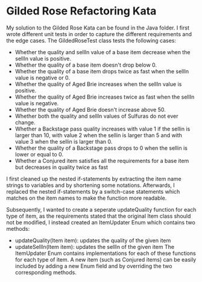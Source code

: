 # Gilded Rose Refactoring Kata

My solution to the Gilded Rose Kata can be found in the Java folder.
I first wrote different unit tests in order to capture the different requirements and the edge cases. 
The GildedRoseTest class tests the following cases:
*   Whether the quality and sellIn value of a base item decrease when the sellIn value is positive.
*   Whether the quality of a base item doesn't drop below 0.
*   Whether the quality of a base item drops twice as fast when the sellIn value is negative or 0.
*   Whether the quality of Aged Brie increases when the sellIn value is positive. 
*   Whether the quality of Aged Brie increases twice as fast when the sellIn value is negative.
*   Whether the quality of Aged Brie doesn't increase above 50.
*   Whether both the quality and sellIn values of Sulfuras do not ever change.
*   Whether a Backstage pass quality increases with value 1 if the sellin is larger than 10, with value 2 when the sellin is larger than 5 and with value 3 when the sellin is larger than 0.
*   Whether the quality of a Backstage pass drops to 0 when the sellin is lower or equal to 0.
*   Whether a Conjured item satisfies all the requirements for a base item but decreases in quality twice as fast

I first cleaned up the nested if-statements by extracting the item name strings to variables and by shortening some notations. Afterwards, I replaced the nested if-statements by a switch-case statements which matches on the item names to make the function more readable.

Subsequently, I wanted to create a seperate updateQuality function for each type of item, as the requirements stated that the original Item class should not be modified, I instead created an ItemUpdater Enum which contains two methods:
*   updateQuality(Item item): updates the quality of the given item
*   updateSellIn(Item item): updates the sellIn of the given item
The ItemUpdater Enum contains implementations for each of these functions for each type of item.
A new item (such as Conjured items) can be easily included by adding a new Enum field and by overriding the two corresponding methods.